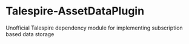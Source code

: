 # Talespire-AssetDataPlugin
Unofficial Talespire dependency module for implementing subscription based data storage
